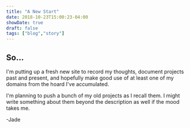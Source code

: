 ```yaml
---
title: "A New Start"
date: 2018-10-23T15:00:23-04:00
showDate: true
draft: false
tags: ["blog","story"]
---
```


So...
-------

I'm putting up a fresh new site to record my thoughts, document projects past and present, and hopefully make good use of at least one of my domains from the hoard I've accumulated.

I'm planning to push a bunch of my old projects as I recall them. I might write something about them beyond the description as well if the mood takes me.

-Jade
